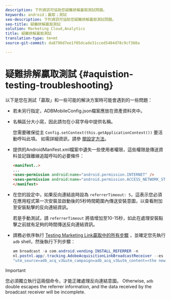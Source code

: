 ```yaml
---
description: 下列資訊可協助您疑難排解贏取測試問題。
keywords: android；贏取；測試
seo-description: 下列資訊可協助您疑難排解贏取測試問題。
seo-title: 疑難排解贏取測試
solution: Marketing Cloud,Analytics
title: 疑難排解贏取測試
translation-type: tm+mt
source-git-commit: da8798d7ee1f05dcade31cced5404d78c9cf360a

---
```



# 疑難排解贏取測試 {#aquistion-testing-troubleshooting}

以下是您在測試「贏取」和一些可能的解決方案時可能會遇到的一些問題：

* 若未另行指定，ADBMobileConfig.json檔案應放在資產資料夾中。

* 名稱區分大小寫，因此請勿在小寫字母中提供名稱。

   您需要確保從主 `Config.setContext(this.getApplicationContext())` 要活動呼叫此項。 如需詳細資訊，請參 [閱設定方法](https://docs.adobe.com/content/help/en/mobile-services/android/configuration-android/methods.html)。

* 提供的AndroidManifest.xml檔案中遺失一些使用者權限，這些權限是傳送資料並記錄離線追蹤呼叫的必要條件：

   ```html
   <manifest..>
   ... 
   <uses-permission android:name="android.permission.INTERNET" />
   <uses-permission android:name="android.permission.ACCESS_NETWORK_STATE" />
   </manifest>
   ```

* 在您的設定中，如果反向連結逾時設為 `referrerTimeout: 5`，這表示您必須在應用程式第一次安裝並啟動後的5秒時間範圍內傳送安裝意圖，以查看附加至安裝點擊的反向連結資訊。

   若是手動測試，請 `referrerTimeout` 將值增加至10-15秒，如此在處理安裝點擊之前就有足夠的時間傳送反向連結資訊。

* 請務必依序執行 [Testing Marketing Link贏取中的所有步驟](https://docs.adobe.com/content/help/en/mobile-services/android/acquisition-android/t-testing-marketing-link-acquisition.html) ，並確定您先執行 `adb` shell，然後執行下列步驟：

   ```java
   am broadcast -a com.android.vending.INSTALL_REFERRER -n 
   nl.postnl.app/.tracking.AdobeAcquisitionLinkBroadcastReceiver --es "referrer"
   "utm_source=adb_acq_v3&utm_campaign=adb_acq_v3&utm_content=<the newly generated id at step #7>"
   ```

>[!IMPORTANT]
>
>您必須獨立執行這兩個命令，才能正確處理反向連結意圖。  Otherwise, `adb` double escapes the referrer information, and the data received by the broadcast receiver will be incomplete.
